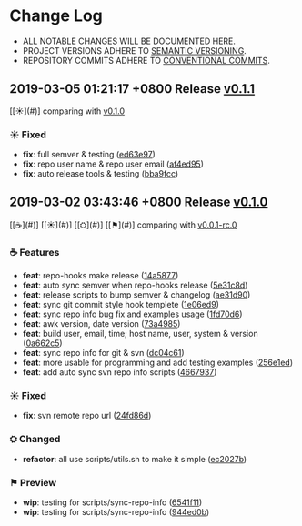 # Change Log

- ALL NOTABLE CHANGES WILL BE DOCUMENTED HERE.
- PROJECT VERSIONS ADHERE TO [SEMANTIC VERSIONING](http://semver.org).
- REPOSITORY COMMITS ADHERE TO [CONVENTIONAL COMMITS](https://conventionalcommits.org).


## 2019-03-05 01:21:17 +0800 Release [v0.1.1](https://github.com/gkide/repo-hooks/releases/tag/v0.1.1)

[[☀](#<span id = "v_Fixed_201903050121170800"></span>)]
comparing with [v0.1.0](https://github.com/gkide/repo-hooks/compare/v0.1.0...v0.1.1)

<span id = "v_Fixed_201903050121170800"></span>
### ☀ Fixed
- **fix**: full semver & testing ([ed63e97](https://github.com/gkide/repo-hooks/commit/ed63e97))
- **fix**: repo user name & repo user email ([af4ed95](https://github.com/gkide/repo-hooks/commit/af4ed95))
- **fix**: auto release tools & testing ([bba9fcc](https://github.com/gkide/repo-hooks/commit/bba9fcc))

## 2019-03-02 03:43:46 +0800 Release [v0.1.0](https://github.com/gkide/repo-hooks/releases/tag/v0.1.0)

[[☕](#<span id = "v_Features_201903020343460800"></span>)]
[[☀](#<span id = "v_Fixed_201903020343460800"></span>)]
[[⛭](#<span id = "v_Changed_201903020343460800"></span>)]
[[⚑](#<span id = "v_Preview_201903020343460800"></span>)]
comparing with [v0.0.1-rc.0](https://github.com/gkide/repo-hooks/compare/v0.0.1-rc.0...v0.1.0)

<span id = "v_Features_201903020343460800"></span>
### ☕ Features
- **feat**: repo-hooks make release ([14a5877](https://github.com/gkide/repo-hooks/commit/14a5877))
- **feat**: auto sync semver when repo-hooks release ([5e31c8d](https://github.com/gkide/repo-hooks/commit/5e31c8d))
- **feat**: release scripts to bump semver & changelog ([ae31d90](https://github.com/gkide/repo-hooks/commit/ae31d90))
- **feat**: sync git commit style hook templete ([1e06ed9](https://github.com/gkide/repo-hooks/commit/1e06ed9))
- **feat**: sync repo info bug fix and examples usage ([1fd70d6](https://github.com/gkide/repo-hooks/commit/1fd70d6))
- **feat**: awk version, date version ([73a4985](https://github.com/gkide/repo-hooks/commit/73a4985))
- **feat**: build user, email, time; host name, user, system & version ([0a662c5](https://github.com/gkide/repo-hooks/commit/0a662c5))
- **feat**: sync repo info for git & svn ([dc04c61](https://github.com/gkide/repo-hooks/commit/dc04c61))
- **feat**: more usable for programming and add testing examples ([256e1ed](https://github.com/gkide/repo-hooks/commit/256e1ed))
- **feat**: add auto sync svn repo info scripts ([4667937](https://github.com/gkide/repo-hooks/commit/4667937))

<span id = "v_Fixed_201903020343460800"></span>
### ☀ Fixed
- **fix**: svn remote repo url ([24fd86d](https://github.com/gkide/repo-hooks/commit/24fd86d))

<span id = "v_Changed_201903020343460800"></span>
### ⛭ Changed
- **refactor**: all use scripts/utils.sh to make it simple ([ec2027b](https://github.com/gkide/repo-hooks/commit/ec2027b))

<span id = "v_Preview_201903020343460800"></span>
### ⚑ Preview
- **wip**: testing for scripts/sync-repo-info ([6541f11](https://github.com/gkide/repo-hooks/commit/6541f11))
- **wip**: testing for scripts/sync-repo-info ([944ed0b](https://github.com/gkide/repo-hooks/commit/944ed0b))
